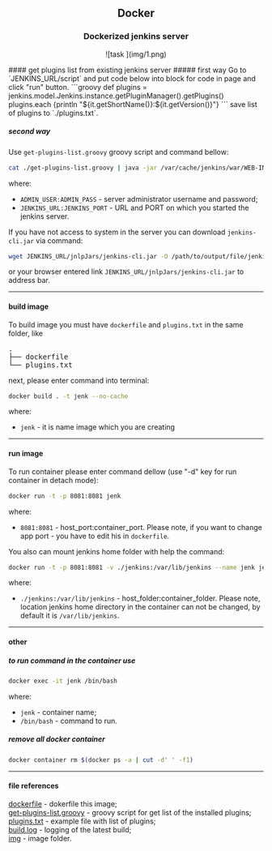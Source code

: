 ## <p style="text-align: center;">Docker</p>

### <p style="text-align: center;">Dockerized jenkins server</p>
<p style="text-align: center;">![task ](img/1.png)</p>
#### get plugins list from existing jenkins server
##### first way
Go to `JENKINS_URL/script` and put code below into block for code in page and click "run" button.  
```groovy
def plugins = jenkins.model.Jenkins.instance.getPluginManager().getPlugins()
plugins.each {println "${it.getShortName()}:${it.getVersion()}"}
```
save list of plugins to `./plugins.txt`.  

##### second way
Use `get-plugins-list.groovy` groovy script and command bellow:  
```bash
cat ./get-plugins-list.groovy | java -jar /var/cache/jenkins/war/WEB-INF/jenkins-cli.jar -auth ADMIN_USER:ADMIN_PASS -s JENKINS_URL:JENKINS_PORT/ groovy = > ./plugins.txt
```
where:  
-   `ADMIN_USER:ADMIN_PASS` - server administrator username and password;  
-   `JENKINS_URL:JENKINS_PORT` - URL and PORT on which you started the jenkins server.  
  
If you have not access to system in the server you can download `jenkins-cli.jar` via command:  
```bash
wget JENKINS_URL/jnlpJars/jenkins-cli.jar -O /path/to/output/file/jenkins-cli.jar
```
or your browser entered link `JENKINS_URL/jnlpJars/jenkins-cli.jar` to address bar.  

***
#### build image
To build image you must have `dockerfile` and `plugins.txt` in the same folder, like  
<pre>
.
├── dockerfile
└── plugins.txt
</pre>  
next, please enter command into terminal:  
```bash
docker build . -t jenk --no-cache
```
where:  
-   `jenk` - it is name image which you are creating

***
#### run image
To run container please enter command dellow (use "-d" key for run container in detach mode):
```bash
docker run -t -p 8081:8081 jenk
```
where:  
-   `8081:8081` - host_port:container_port. Please note, if you want to change app port - you have to edit his in `dockerfile`.  

You also can mount jenkins home folder with help the command:
```bash
docker run -t -p 8081:8081 -v ./jenkins:/var/lib/jenkins --name jenk jenk
```
where:  
-   `./jenkins:/var/lib/jenkins` - host_folder:container_folder. Please note, location jenkins home directory in the container can not be changed, by default it is `/var/lib/jenkins`.  

***
#### other
##### to run command in the container use
```bash
docker exec -it jenk /bin/bash
```
where:  
-   `jenk` - container name;
-   `/bin/bash` - command to run.

##### remove all docker container
```bash
docker container rm $(docker ps -a | cut -d' ' -f1)
```
***
#### file references
[dockerfile](./dockerfile) - dokerfile this image;  
[get-plugins-list.groovy](./get-plugins-list.groovy) - groovy script for get list of the installed plugins;  
[plugins.txt](./plugins.txt) - example file with list of plugins;  
[build.log](./logs/build.log) - logging of the latest build;  
[img](./img) - image folder.  